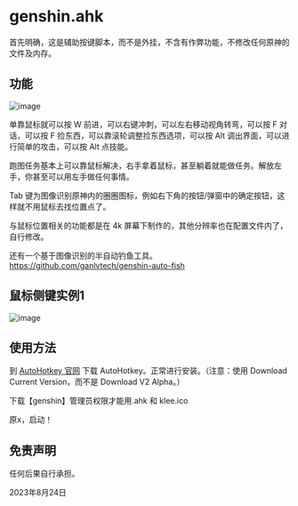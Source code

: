 # genshin.ahk

首先明确，这是辅助按键脚本，而不是外挂，不含有作弊功能，不修改任何原神的文件及内存。

## 功能

![image](https://github.com/misaka20002/genshin-impact-ahk/assets/40714502/30d357cf-536c-4f8c-bf5a-b368ede1293b)


单靠鼠标就可以按 W 前进，可以右键冲刺，可以左右移动视角转弯，可以按 F 对话，可以按 F 捡东西，可以靠滚轮调整捡东西选项，可以按 Alt 调出界面，可以进行简单的攻击，可以按 Alt 点技能。

跑图任务基本上可以靠鼠标解决，右手拿着鼠标，甚至躺着就能做任务。解放左手，你甚至可以用左手做任何事情。

Tab 键为图像识别原神内的圈圈图标，例如右下角的按钮/弹窗中的确定按钮，这样就不用鼠标去找位置点了。

与鼠标位置相关的功能都是在 4k 屏幕下制作的，其他分辨率也在配置文件内了，自行修改。

还有一个基于图像识别的半自动钓鱼工具。 <https://github.com/ganlvtech/genshin-auto-fish>

## 鼠标侧键实例1

![image](https://github.com/misaka20002/genshin-impact-ahk/assets/40714502/7d731307-8f5b-4518-8008-b01c6f84e094)

## 使用方法

到 [AutoHotkey 官网](https://www.autohotkey.com/) 下载 AutoHotkey。正常进行安装。（注意：使用 Download Current Version，而不是 Download V2 Alpha。）

下载【genshin】管理员权限才能用.ahk 和 klee.ico

原x，启动！

## 免责声明

任何后果自行承担。

2023年8月24日
